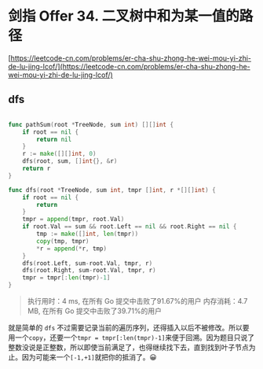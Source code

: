 # 剑指 Offer 34. 二叉树中和为某一值的路径
[https://leetcode-cn.com/problems/er-cha-shu-zhong-he-wei-mou-yi-zhi-de-lu-jing-lcof/](https://leetcode-cn.com/problems/er-cha-shu-zhong-he-wei-mou-yi-zhi-de-lu-jing-lcof/)

## dfs
```go

func pathSum(root *TreeNode, sum int) [][]int {
	if root == nil {
		return nil
	}
	r := make([][]int, 0)
	dfs(root, sum, []int{}, &r)
	return r
}

func dfs(root *TreeNode, sum int, tmpr []int, r *[][]int) {
	if root == nil {
		return
	}
	tmpr = append(tmpr, root.Val)
	if root.Val == sum && root.Left == nil && root.Right == nil {
		tmp := make([]int, len(tmpr))
		copy(tmp, tmpr)
		*r = append(*r, tmp)
	}
	dfs(root.Left, sum-root.Val, tmpr, r)
	dfs(root.Right, sum-root.Val, tmpr, r)
	tmpr = tmpr[:len(tmpr)-1]
}

```

>执行用时：4 ms, 在所有 Go 提交中击败了91.67%的用户
内存消耗：4.7 MB, 在所有 Go 提交中击败了39.71%的用户

就是简单的 `dfs` 不过需要记录当前的遍历序列，还得插入以后不被修改。所以要用一个`copy`，还要一个`tmpr = tmpr[:len(tmpr)-1]`来便于回溯。因为题目只说了整数没说是正整数，所以即使当前满足了，也得继续找下去，直到找到叶子节点为止。因为可能来一个`[-1,+1]`就把你的抵消了。😀